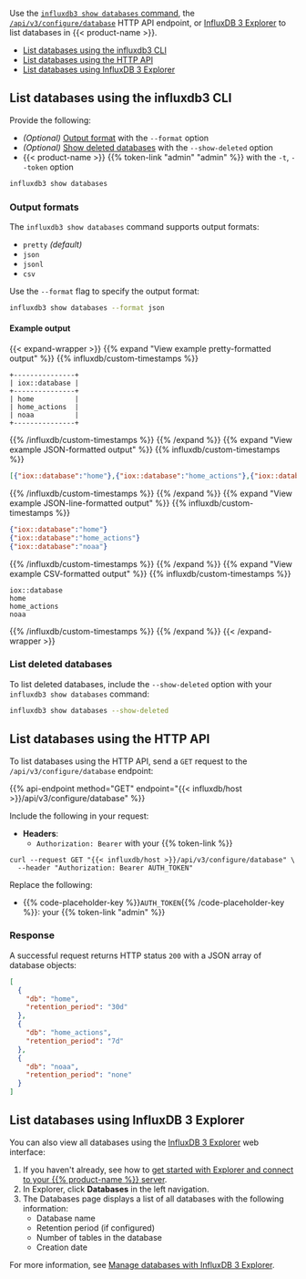 
Use the [`influxdb3 show databases` command](/influxdb3/version/reference/cli/influxdb3/show/databases/),
the [`/api/v3/configure/database`](/influxdb3/version/api/v3/) HTTP API endpoint, or [InfluxDB 3 Explorer](/influxdb3/explorer/) to list databases in {{< product-name >}}.

- [List databases using the influxdb3 CLI](#list-databases-using-the-influxdb3-cli)
- [List databases using the HTTP API](#list-databases-using-the-http-api)
- [List databases using InfluxDB 3 Explorer](#list-databases-using-influxdb-3-explorer)

## List databases using the influxdb3 CLI

Provide the following:

  - _(Optional)_ [Output format](#output-formats) with the `--format` option
  - _(Optional)_ [Show deleted databases](list-deleted-databasese) with the
    `--show-deleted` option
  - {{< product-name >}} {{% token-link "admin" "admin" %}} with the `-t`, `--token` option

```sh
influxdb3 show databases
```

### Output formats

The `influxdb3 show databases` command supports output formats:

- `pretty` _(default)_
- `json`
- `jsonl`
- `csv`
<!-- - `parquet` _(must [output to a file](#output-to-a-parquet-file))_ -->

Use the `--format` flag to specify the output format:

```sh
influxdb3 show databases --format json
```

#### Example output

{{< expand-wrapper >}}
{{% expand "View example pretty-formatted output" %}}
{{% influxdb/custom-timestamps %}}
```
+---------------+
| iox::database |
+---------------+
| home          |
| home_actions  |
| noaa          |
+---------------+
```
{{% /influxdb/custom-timestamps %}}
{{% /expand %}}
{{% expand "View example JSON-formatted output" %}}
{{% influxdb/custom-timestamps %}}
```json
[{"iox::database":"home"},{"iox::database":"home_actions"},{"iox::database":"noaa"}]
```
{{% /influxdb/custom-timestamps %}}
{{% /expand %}}
{{% expand "View example JSON-line-formatted output" %}}
{{% influxdb/custom-timestamps %}}
```json
{"iox::database":"home"}
{"iox::database":"home_actions"}
{"iox::database":"noaa"}
```
{{% /influxdb/custom-timestamps %}}
{{% /expand %}}
{{% expand "View example CSV-formatted output" %}}
{{% influxdb/custom-timestamps %}}
```csv
iox::database
home
home_actions
noaa
```
{{% /influxdb/custom-timestamps %}}
{{% /expand %}}
{{< /expand-wrapper >}}

### List deleted databases

To list deleted databases, include the `--show-deleted` option with your
`influxdb3 show databases` command:

```sh
influxdb3 show databases --show-deleted
```

## List databases using the HTTP API

To list databases using the HTTP API, send a `GET` request to the `/api/v3/configure/database` endpoint:

{{% api-endpoint method="GET" endpoint="{{< influxdb/host >}}/api/v3/configure/database" %}}

Include the following in your request:

- **Headers**:
  - `Authorization: Bearer` with your {{% token-link %}}

```bash{placeholders="AUTH_TOKEN"}
curl --request GET "{{< influxdb/host >}}/api/v3/configure/database" \
  --header "Authorization: Bearer AUTH_TOKEN"
```

Replace the following:

- {{% code-placeholder-key %}}`AUTH_TOKEN`{{% /code-placeholder-key %}}: your {{% token-link "admin" %}}

### Response

A successful request returns HTTP status `200` with a JSON array of database objects:

```json
[
  {
    "db": "home",
    "retention_period": "30d"
  },
  {
    "db": "home_actions",
    "retention_period": "7d"
  },
  {
    "db": "noaa",
    "retention_period": "none"
  }
]
```

## List databases using InfluxDB 3 Explorer

You can also view all databases using the [InfluxDB 3 Explorer](/influxdb3/explorer/) web interface:

1. If you haven't already, see how to [get started with Explorer and connect to your {{% product-name %}} server](/influxdb3/explorer/get-started/).
2. In Explorer, click **Databases** in the left navigation.
3. The Databases page displays a list of all databases with the following information:
   - Database name
   - Retention period (if configured)
   - Number of tables in the database
   - Creation date

For more information, see [Manage databases with InfluxDB 3 Explorer](/influxdb3/explorer/manage-databases/).

<!-- ### Output to a Parquet file

To output your list of databases to a Parquet file, provide the following
options with the `influxdb3 show databases` command:

- `--format`: `parquet`
- `-o`, `--output`: the filepath to the Parquet file to output to

```sh
influxdb3 query \
  --format parquet \
  --output path/to/databases.parquet
``` -->
